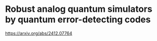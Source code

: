 # Robust analog quantum simulators by quantum error-detecting codes

https://arxiv.org/abs/2412.07764